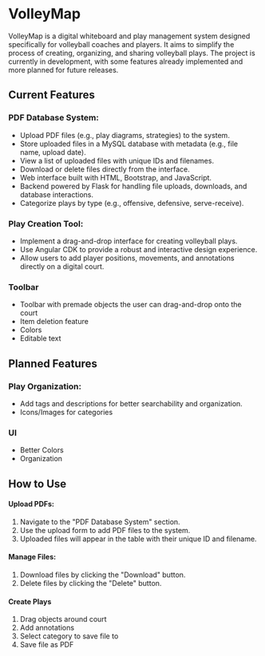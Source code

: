 # VolleyMap

VolleyMap is a digital whiteboard and play management system designed specifically for volleyball coaches and players. It aims to simplify the process of creating, organizing, and sharing volleyball plays. The project is currently in development, with some features already implemented and more planned for future releases.

## Current Features

### PDF Database System:
- Upload PDF files (e.g., play diagrams, strategies) to the system.
- Store uploaded files in a MySQL database with metadata (e.g., file name, upload date).
- View a list of uploaded files with unique IDs and filenames.
- Download or delete files directly from the interface.
- Web interface built with HTML, Bootstrap, and JavaScript.
- Backend powered by Flask for handling file uploads, downloads, and database interactions.
- Categorize plays by type (e.g., offensive, defensive, serve-receive).

### Play Creation Tool:
- Implement a drag-and-drop interface for creating volleyball plays.
- Use Angular CDK to provide a robust and interactive design experience.
- Allow users to add player positions, movements, and annotations directly on a digital court.

### Toolbar
- Toolbar with premade objects the user can drag-and-drop onto the court
- Item deletion feature
- Colors
- Editable text
  
## Planned Features

### Play Organization:
- Add tags and descriptions for better searchability and organization.
- Icons/Images for categories

### UI
- Better Colors
- Organization

## How to Use
#### Upload PDFs:
1. Navigate to the "PDF Database System" section.
2. Use the upload form to add PDF files to the system.
3. Uploaded files will appear in the table with their unique ID and filename.
#### Manage Files:
1. Download files by clicking the "Download" button.
2. Delete files by clicking the "Delete" button.
#### Create Plays
1. Drag objects around court
2. Add annotations
3. Select category to save file to
4. Save file as PDF
